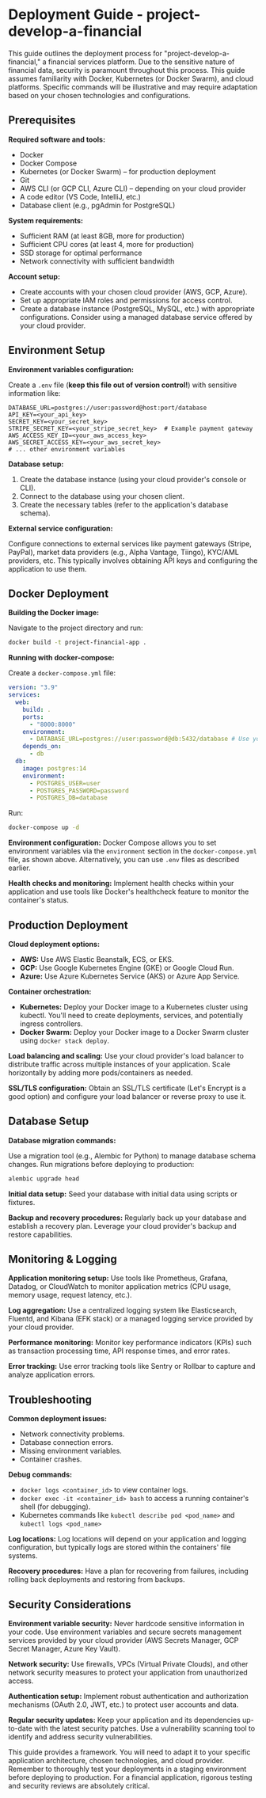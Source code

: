 # Deployment Guide - project-develop-a-financial

This guide outlines the deployment process for "project-develop-a-financial," a financial services platform.  Due to the sensitive nature of financial data, security is paramount throughout this process.  This guide assumes familiarity with Docker, Kubernetes (or Docker Swarm), and cloud platforms.  Specific commands will be illustrative and may require adaptation based on your chosen technologies and configurations.

## Prerequisites

**Required software and tools:**

* Docker
* Docker Compose
* Kubernetes (or Docker Swarm) – for production deployment
* Git
* AWS CLI (or GCP CLI, Azure CLI) – depending on your cloud provider
* A code editor (VS Code, IntelliJ, etc.)
* Database client (e.g., pgAdmin for PostgreSQL)

**System requirements:**

*  Sufficient RAM (at least 8GB, more for production)
*  Sufficient CPU cores (at least 4, more for production)
*  SSD storage for optimal performance
*  Network connectivity with sufficient bandwidth

**Account setup:**

*  Create accounts with your chosen cloud provider (AWS, GCP, Azure).
*  Set up appropriate IAM roles and permissions for access control.
*  Create a database instance (PostgreSQL, MySQL, etc.) with appropriate configurations.  Consider using a managed database service offered by your cloud provider.


## Environment Setup

**Environment variables configuration:**

Create a `.env` file (**keep this file out of version control!**) with sensitive information like:

```
DATABASE_URL=postgres://user:password@host:port/database
API_KEY=<your_api_key>
SECRET_KEY=<your_secret_key>
STRIPE_SECRET_KEY=<your_stripe_secret_key>  # Example payment gateway
AWS_ACCESS_KEY_ID=<your_aws_access_key>
AWS_SECRET_ACCESS_KEY=<your_aws_secret_key>
# ... other environment variables
```

**Database setup:**

1. Create the database instance (using your cloud provider's console or CLI).
2. Connect to the database using your chosen client.
3. Create the necessary tables (refer to the application's database schema).

**External service configuration:**

Configure connections to external services like payment gateways (Stripe, PayPal), market data providers (e.g., Alpha Vantage, Tiingo), KYC/AML providers, etc.  This typically involves obtaining API keys and configuring the application to use them.


## Docker Deployment

**Building the Docker image:**

Navigate to the project directory and run:

```bash
docker build -t project-financial-app .
```

**Running with docker-compose:**

Create a `docker-compose.yml` file:

```yaml
version: "3.9"
services:
  web:
    build: .
    ports:
      - "8000:8000"
    environment:
      - DATABASE_URL=postgres://user:password@db:5432/database # Use your db container name
    depends_on:
      - db
  db:
    image: postgres:14
    environment:
      - POSTGRES_USER=user
      - POSTGRES_PASSWORD=password
      - POSTGRES_DB=database
```

Run:

```bash
docker-compose up -d
```

**Environment configuration:**  Docker Compose allows you to set environment variables via the `environment` section in the `docker-compose.yml` file, as shown above.  Alternatively, you can use `.env` files as described earlier.

**Health checks and monitoring:**  Implement health checks within your application and use tools like Docker's healthcheck feature to monitor the container's status.


## Production Deployment

**Cloud deployment options:**

* **AWS:** Use AWS Elastic Beanstalk, ECS, or EKS.
* **GCP:** Use Google Kubernetes Engine (GKE) or Google Cloud Run.
* **Azure:** Use Azure Kubernetes Service (AKS) or Azure App Service.

**Container orchestration:**

* **Kubernetes:** Deploy your Docker image to a Kubernetes cluster using kubectl.  You'll need to create deployments, services, and potentially ingress controllers.
* **Docker Swarm:** Deploy your Docker image to a Docker Swarm cluster using `docker stack deploy`.

**Load balancing and scaling:**  Use your cloud provider's load balancer to distribute traffic across multiple instances of your application.  Scale horizontally by adding more pods/containers as needed.

**SSL/TLS configuration:**  Obtain an SSL/TLS certificate (Let's Encrypt is a good option) and configure your load balancer or reverse proxy to use it.


## Database Setup

**Database migration commands:**

Use a migration tool (e.g., Alembic for Python) to manage database schema changes.  Run migrations before deploying to production:

```bash
alembic upgrade head
```

**Initial data setup:**  Seed your database with initial data using scripts or fixtures.

**Backup and recovery procedures:** Regularly back up your database and establish a recovery plan.  Leverage your cloud provider's backup and restore capabilities.


## Monitoring & Logging

**Application monitoring setup:** Use tools like Prometheus, Grafana, Datadog, or CloudWatch to monitor application metrics (CPU usage, memory usage, request latency, etc.).

**Log aggregation:** Use a centralized logging system like Elasticsearch, Fluentd, and Kibana (EFK stack) or a managed logging service provided by your cloud provider.

**Performance monitoring:**  Monitor key performance indicators (KPIs) such as transaction processing time, API response times, and error rates.

**Error tracking:** Use error tracking tools like Sentry or Rollbar to capture and analyze application errors.


## Troubleshooting

**Common deployment issues:**

*  Network connectivity problems.
*  Database connection errors.
*  Missing environment variables.
*  Container crashes.

**Debug commands:**

*  `docker logs <container_id>` to view container logs.
*  `docker exec -it <container_id> bash` to access a running container's shell (for debugging).
*  Kubernetes commands like `kubectl describe pod <pod_name>` and `kubectl logs <pod_name>`

**Log locations:**  Log locations will depend on your application and logging configuration, but typically logs are stored within the containers' file systems.

**Recovery procedures:**  Have a plan for recovering from failures, including rolling back deployments and restoring from backups.


## Security Considerations

**Environment variable security:**  Never hardcode sensitive information in your code.  Use environment variables and secure secrets management services provided by your cloud provider (AWS Secrets Manager, GCP Secret Manager, Azure Key Vault).

**Network security:**  Use firewalls, VPCs (Virtual Private Clouds), and other network security measures to protect your application from unauthorized access.

**Authentication setup:**  Implement robust authentication and authorization mechanisms (OAuth 2.0, JWT, etc.) to protect user accounts and data.

**Regular security updates:**  Keep your application and its dependencies up-to-date with the latest security patches.  Use a vulnerability scanning tool to identify and address security vulnerabilities.


This guide provides a framework.  You will need to adapt it to your specific application architecture, chosen technologies, and cloud provider. Remember to thoroughly test your deployments in a staging environment before deploying to production.  For a financial application, rigorous testing and security reviews are absolutely critical.
